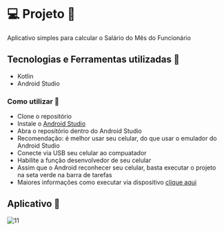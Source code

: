 # 💻 Projeto :rocket:

Aplicativo simples para calcular o Salário do Mês do Funcionário 

## Tecnologias e Ferramentas utilizadas 🤖
- Kotlin
- Android Studio

### Como utilizar 🔌
- Clone o repositório
- Instale o [Android Studio](https://developer.android.com/studio)
- Abra o repositório dentro do Android Studio
- Recomendação: é melhor usar seu celular, do que usar o emulador do Android Studio
- Conecte via USB seu celular ao compuatador
- Habilite a função desenvolvedor de seu celular
- Assim que o Android reconhecer seu celular, basta executar o projeto na seta verde na barra de tarefas
- Maiores informações como executar via dispositivo [clique aqui](https://www.youtube.com/watch?v=aRFmmByY7k8)

## Aplicativo :iphone:

![11](https://user-images.githubusercontent.com/20332960/216518527-600a457e-4104-44aa-9c3e-ca77bbfcdf6e.png)





